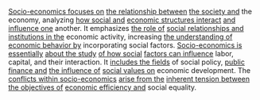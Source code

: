 
[Socio-economics focuses on](3/2/3/2/.Socio-economics) [the relationship between](1/3/1/3/1/3/.Ecological%20Relationships) [the society and](3/1/3/3/3/2/2/_Individual-Society) the economy, analyzing [how social and](3/1/2/2/3/.Social) [economic structures interact](3/2/3/2/.Socio-economics) [and influence one](3/2/3/3/3/2/1/.Business%20Influence) another. It emphasizes [the role of](2/2/3/2/2/2/.Understanding%20and%20Explanation) [social relationships and](2/1/1/3/3/.Social%20Interactions) [institutions in the](3/2/.Institutional%20Structures) economic activity, increasing [the understanding of](2/2/3/2/2/2/.Understanding%20and%20Explanation) [economic behavior by](2/3/3/2/1/1/.Behavioral%20Economics) incorporating social factors. [Socio-economics is essentially](3/2/3/2/.Socio-economics) [about the study](1/2/2/2/2/3/1/3/.Research) [of how social](3/1/2/2/3/.Social) [factors can influence](2/3/1/3/2/2/.Multicausal%20Factors) labor, capital, and their interaction. It [includes the fields](3/2/3/3/3/1/2/.Land%20Ownership) of social policy, [public finance and](3/1/3/3/1/2/2/3/3/3/1/.Public%20Services) [the influence of](3/2/3/3/3/2/1/.Business%20Influence) [social values on](2/2/.Values) economic development. The [conflicts within socio-economics](3/2/3/2/.Socio-economics) [arise from the](3/3/3/1/2/.Earthly%20Origins) [inherent tension between](1/1/_Intrinsic-Extrinsic) [the objectives of](2/1/1/1/3/3/.Purpose) [economic efficiency and](2/2/1/2/1/1/.Efficiency) social equality.

